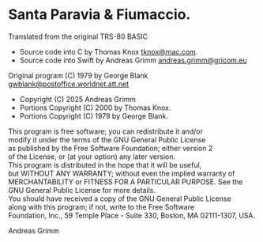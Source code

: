 # Santa Paravia & Fiumaccio. 
Translated from the original TRS-80 BASIC

- Source code into C by Thomas Knox <tknox@mac.com>.
- Source code into Swift by Andreas Grimm <andreas.grimm@gricom.eu>

Original program (C) 1979 by George Blank <gwblank@postoffice.worldnet.att.net>

- Copyright (C) 2025 Andreas Grimm                                                  
- Portions Copyright (C) 2000 by Thomas Knox.
- Portions Copyright (C) 1979 by George Blank.

This program is free software; you can redistribute it and/or                   
modify it under the terms of the GNU General Public License                     
as published by the Free Software Foundation; either version 2                  
of the License, or (at your option) any later version.                          
This program is distributed in the hope that it will be useful,                 
but WITHOUT ANY WARRANTY; without even the implied warranty of                  
MERCHANTABILITY or FITNESS FOR A PARTICULAR PURPOSE. See the                    
GNU General Public License for more details.                                    
You should have received a copy of the GNU General Public License               
along with this program; if not, write to the Free Software                     
Foundation, Inc., 59 Temple Place - Suite 330, Boston, MA 02111-1307, USA.      

Andreas Grimm
